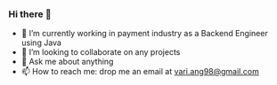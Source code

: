 ### Hi there 👋

<!-- **vari-ang/vari-ang** is a ✨ _special_ ✨ repository because its `README.md` (this file) appears on your GitHub profile. -->

<!-- - 🔭 I’m currently working on developing a web based app fullstack and doing API integration with a Payment Gateway -->
- 🌱 I’m currently working in payment industry as a Backend Engineer using Java
- 👯 I’m looking to collaborate on any projects
- 💬 Ask me about anything
- 📫 How to reach me: drop me an email at vari.ang98@gmail.com
<!-- 
- 🤔 I’m looking for help with ...
- 😄 Pronouns: ...
- ⚡ Fun fact: ... 
-->
